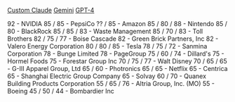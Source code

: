 [Custom Claude](https://poe.com/chat/3l5c9rsmktr0bbmd73l)
[Gemini](https://poe.com/chat/3l57u8pexcgbn26grt5)
[GPT-4](https://poe.com/chat/3l57ixw1ktk0tckp8xg)

92 - NVIDIA
85 / 85 - PepsiCo
?? / 85 - Amazon
85 / 80 / 88 - Nintendo 
85 / 80 - BlackRock
85 / 85 / 83 - Waste Management
85 / 70 / 83 - Toll Brothers
82 / 75 / 77 - Boise Cascade
82 - Green Brick Partners, Inc
82 - Valero Energy Corporation
80 / 80 / 85 - Tesla
78 / 75 / 72 - Sanmina Corporation
78 - Bunge Limited
78 - PageGroup
75 / 60 / 74 - Dillard's
75 - Hormel Foods
75 - Forestar Group Inc
70 / 75 / 77 - Walt Disney
70 / 65 / 65 - G-III Apparel Group, Ltd
65 / 60 - Photronics
65 / 65 - Netflix
65 - Centrica
65 - Shanghai Electric Group Company
65 - Solvay
60 / 70 - Quanex Building Products Corporation
55 / 65 / 76 - Altria Group, Inc. (MO)
55 - Boeing
45 / 50 / 44 - Bombardier Inc